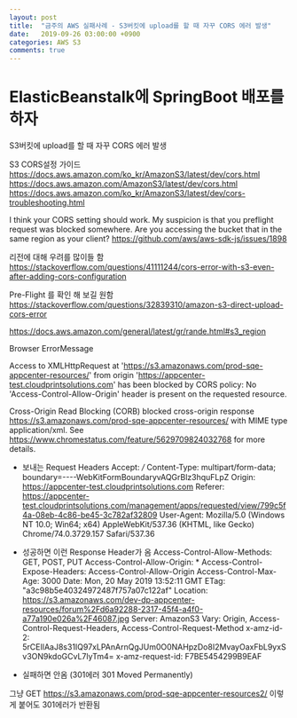 ```yaml
---
layout: post
title:  "금주의 AWS 실패사례 - S3버킷에 upload를 할 때 자꾸 CORS 에러 발생"
date:   2019-09-26 03:00:00 +0900
categories: AWS S3
comments: true
---
```

# ElasticBeanstalk에 SpringBoot 배포를 하자

S3버킷에 upload를 할 때 자꾸 CORS 에러 발생

S3 CORS설정 가이드
https://docs.aws.amazon.com/ko_kr/AmazonS3/latest/dev/cors.html
https://docs.aws.amazon.com/AmazonS3/latest/dev/cors.html
https://docs.aws.amazon.com/ko_kr/AmazonS3/latest/dev/cors-troubleshooting.html

I think your CORS setting should work. My suspicion is that you preflight request was blocked somewhere. Are you accessing the bucket that in the same region as your client?
https://github.com/aws/aws-sdk-js/issues/1898

리전에 대해 우려를 많이들 함
https://stackoverflow.com/questions/41111244/cors-error-with-s3-even-after-adding-cors-configuration

Pre-Flight 를 확인 해 보길 원함
https://stackoverflow.com/questions/32839310/amazon-s3-direct-upload-cors-error


https://docs.aws.amazon.com/general/latest/gr/rande.html#s3_region


Browser ErrorMessage

Access to XMLHttpRequest at 'https://s3.amazonaws.com/prod-sqe-appcenter-resources/' from origin 'https://appcenter-test.cloudprintsolutions.com' has been blocked by CORS policy: No 'Access-Control-Allow-Origin' header is present on the requested resource.

Cross-Origin Read Blocking (CORB) blocked cross-origin response https://s3.amazonaws.com/prod-sqe-appcenter-resources/ with MIME type application/xml. See https://www.chromestatus.com/feature/5629709824032768 for more details.


- 보내는 Request Headers
Accept: */*
Content-Type: multipart/form-data; boundary=----WebKitFormBoundaryvAQGrBlz3hquFLpZ
Origin: https://appcenter-test.cloudprintsolutions.com
Referer: https://appcenter-test.cloudprintsolutions.com/management/apps/requested/view/799c5f4a-08eb-4c86-be45-3c782af32809
User-Agent: Mozilla/5.0 (Windows NT 10.0; Win64; x64) AppleWebKit/537.36 (KHTML, like Gecko) Chrome/74.0.3729.157 Safari/537.36

- 성공하면 이런 Response Header가 옴
Access-Control-Allow-Methods: GET, POST, PUT
Access-Control-Allow-Origin: *
Access-Control-Expose-Headers: Access-Control-Allow-Origin
Access-Control-Max-Age: 3000
Date: Mon, 20 May 2019 13:52:11 GMT
ETag: "a3c98b5e40324972487f757a07c122af"
Location: https://s3.amazonaws.com/dev-dp-appcenter-resources/forum%2Fd6a92288-2317-45f4-a4f0-a77a190e026a%2F46087.jpg
Server: AmazonS3
Vary: Origin, Access-Control-Request-Headers, Access-Control-Request-Method
x-amz-id-2: 5rCEIlAaJ8s31IQ97xLPAnArnQgJUm0O0NAHpzDo8I2MvayOaxFbL9yxSv3ON9kdoGCvL7lyTm4=
x-amz-request-id: F7BE5454299B9EAF

- 실패하면 안옴 (301에러 301 Moved Permanently)

그냥 GET https://s3.amazonaws.com/prod-sqe-appcenter-resources2/ 이렇게 붙어도
301에러가 반환됨

